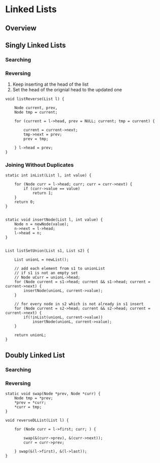 # Linked Lists

## Overview


## Singly Linked Lists

### Searching

### Reversing

1. Keep inserting at the head of the list
2. Set the head of the orignial head to the updated one

```
void listReverse(List l) {

	Node current, prev, 
	Node tmp = current;

	for (current = l->head, prev = NULL; current; tmp = current) {
		
		current = current->next;
		tmp->next = prev;
		prev = tmp;

	} l->head = prev;
}

```

### Joining Without Duplicates

```
static int inList(List l, int value) {

	for (Node curr = l->head; curr; curr = curr->next) {
		if (curr->value == value)
			return 1;
	}
	return 0;
}


static void insertNode(List l, int value) {
	Node n = newNode(value);
	n->next = l->head;
	l->head = n;
}


List listSetUnion(List s1, List s2) {

	List unionL = newList();

	// add each element from s1 to unionList
	// if s1 is not an empty set
	// Node uCurr = unionL->head;
	for (Node current = s1->head; current && s1->head; current = current->next) {
		insertNode(unionL, current->value);
	} 
	
	// for every node in s2 which is not already in s1 insert
	for (Node current = s2->head; current && s2->head; current = current->next) {
		if(!inList(unionL, current->value))
			insertNode(unionL, current->value);
	} 

	return unionL;
}

```

## Doubly Linked List


### Searching

### Reversing


```
static void swap(Node *prev, Node *curr) {
	Node tmp = *prev;
	*prev = *curr;
	*curr = tmp;
}

void reverseDLList(List l) {

	for (Node curr = l->first; curr; ) {
		
		swap(&(curr->prev), &(curr->next));
		curr = curr->prev;
	
	} swap(&(l->first), &(l->last));
}
```